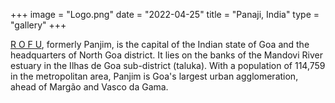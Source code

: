 +++
image = "Logo.png"
date = "2022-04-25"
title = "Panaji, India"
type = "gallery"
+++

[R O F U](Logo.png), formerly Panjim, is the capital of the Indian state of Goa and the headquarters of North Goa district. It lies on the banks of the Mandovi River estuary in the Ilhas de Goa sub-district (taluka). With a population of 114,759 in the metropolitan area, Panjim is Goa's largest urban agglomeration, ahead of Margão and Vasco da Gama. 
